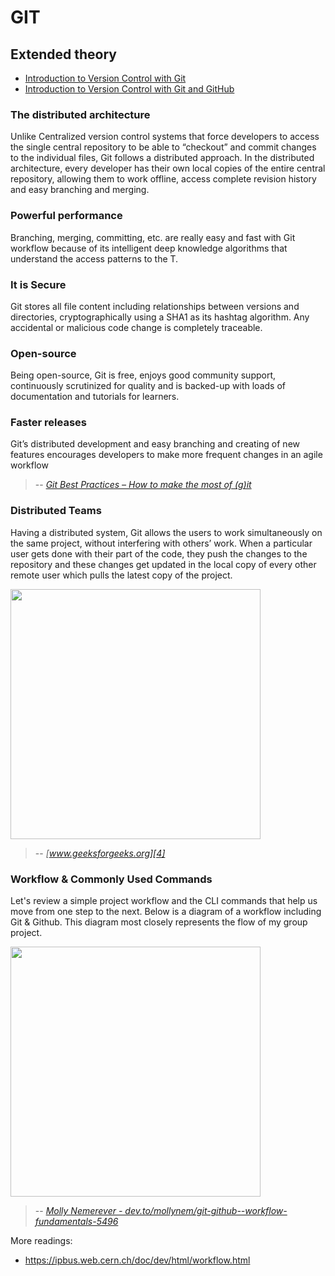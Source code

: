 # GIT 

## Extended theory

- [Introduction to Version Control with Git](https://warwick.ac.uk/research/rtp/sc/rse/training/introgit/introduction_to_version_control.pdf)
- [Introduction to Version Control with Git and GitHub](https://indico.cern.ch/event/814979/contributions/3401190/attachments/1831474/3105348/git_workshop.pdf)


### The distributed architecture

Unlike Centralized version control systems that force developers to access the single central repository to be able to “checkout” and commit changes to the individual files, Git follows a distributed approach. In the distributed architecture, every developer has their own local copies of the entire central repository, allowing them to work offline, access complete revision history and easy branching and merging.

### Powerful performance

Branching, merging, committing, etc. are really easy and fast with Git workflow because of its intelligent deep knowledge algorithms that understand the access patterns to the T.

### It is Secure

Git stores all file content including relationships between versions and directories, cryptographically using a SHA1 as its hashtag algorithm. Any accidental or malicious code change is completely traceable.

### Open-source

Being open-source, Git is free, enjoys good community support, continuously scrutinized for quality and is backed-up with loads of documentation and tutorials for learners.

### Faster releases

Git’s distributed development and easy branching and creating of new features encourages developers to make more frequent changes in an agile workflow
> -- <cite>[Git Best Practices – How to make the most of (g)it][2]</cite>


### Distributed Teams

Having a distributed system, Git allows the users to work simultaneously on the same project, without interfering with others’ work. When a particular user gets done with their part of the code, they push the changes to the repository and these changes get updated in the local copy of every other remote user which pulls the latest copy of the project.

<img src="https://media.geeksforgeeks.org/wp-content/uploads/20191203164948/Distributed-Version-Control-System.jpg" width=400>

> -- <cite>[www.geeksforgeeks.org][4]</cite>

[1]: https://securitypatterns.io/docs/01-code-mgmt-security-pattern/
[2]: https://drupalsun.com/shefali-shetty/2019/07/02/git-best-practices-%E2%80%93-how-make-most-git
[3]: https://dev.to/mollynem/git-github--workflow-fundamentals-5496
[4]: https://www.geeksforgeeks.org/git-features/

### Workflow & Commonly Used Commands

Let's review a simple project workflow and the CLI commands that help us move from one step to the next. Below is a diagram of a workflow including Git & Github. This diagram most closely represents the flow of my group project.

<img src="https://i.ibb.co/YB1tBJ5/git-workflow.jpg" width=400>

> -- <cite>[Molly Nemerever - dev.to/mollynem/git-github--workflow-fundamentals-5496][3]</cite>

More readings:

- https://ipbus.web.cern.ch/doc/dev/html/workflow.html
